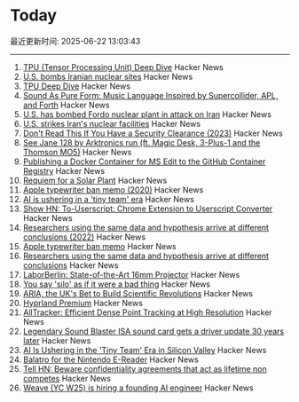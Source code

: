 # Today

最近更新时间: 2025-06-22 13:03:43

--- 
1. [TPU (Tensor Processing Unit) Deep Dive](https://henryhmko.github.io/posts/tpu/tpu.html) Hacker News
2. [U.S. bombs Iranian nuclear sites](https://www.bbc.co.uk/news/live/ckg3rzj8emjt) Hacker News
3. [TPU Deep Dive](https://henryhmko.github.io/posts/tpu/tpu.html) Hacker News
4. [Sound As Pure Form: Music Language Inspired by Supercollider, APL, and Forth](https://github.com/lfnoise/sapf) Hacker News
5. [U.S. has bombed Fordo nuclear plant in attack on Iran](https://www.bbc.co.uk/news/live/ckg3rzj8emjt) Hacker News
6. [U.S. strikes Iran's nuclear facilities](https://www.axios.com/2025/06/21/us-strike-iran-nuclear-israel-trump) Hacker News
7. [Don't Read This If You Have a Security Clearance (2023)](https://www.theatlantic.com/ideas/archive/2023/05/leaked-documents-security-clearance-defense/674031/) Hacker News
8. [See Jane 128 by Arktronics run (ft. Magic Desk, 3-Plus-1 and the Thomson MO5)](http://oldvcr.blogspot.com/2025/06/see-jane-128-by-arktronics-run.html) Hacker News
9. [Publishing a Docker Container for MS Edit to the GitHub Container Registry](https://til.simonwillison.net/github/container-registry) Hacker News
10. [Requiem for a Solar Plant](https://7goldfish.com/articles/Requiem_for_a_solar_plant.php) Hacker News
11. [Apple typewriter ban memo (2020)](http://writingball.blogspot.com/2020/02/the-infamous-apple-typewriter-memo-is.html) Hacker News
12. [AI is ushering in a 'tiny team' era](https://www.bloomberg.com/news/articles/2025-06-20/ai-is-ushering-in-the-tiny-team-era-in-silicon-valley) Hacker News
13. [Show HN: To-Userscript: Chrome Extension to Userscript Converter](https://github.com/Explosion-Scratch/to-userscript) Hacker News
14. [Researchers using the same data and hypothesis arrive at different conclusions (2022)](https://www.pnas.org/doi/10.1073/pnas.2203150119) Hacker News
15. [Apple typewriter ban memo](http://writingball.blogspot.com/2020/02/the-infamous-apple-typewriter-memo-is.html) Hacker News
16. [Researchers using the same data and hypothesis arrive at different conclusions](https://www.pnas.org/doi/10.1073/pnas.2203150119) Hacker News
17. [LaborBerlin: State-of-the-Art 16mm Projector](https://www.filmlabs.org/wiki/en/meetings_projects/spectral/laborberlin16mmprojector/start) Hacker News
18. [You say 'silo' as if it were a bad thing](https://hollisrobbinsanecdotal.substack.com/p/you-say-silo-as-if-it-were-a-bad) Hacker News
19. [ARIA, the UK's Bet to Build Scientific Revolutions](https://www.asimov.press/p/aria) Hacker News
20. [Hyprland Premium](https://account.hypr.land/pricing) Hacker News
21. [AllTracker: Efficient Dense Point Tracking at High Resolution](https://alltracker.github.io/) Hacker News
22. [Legendary Sound Blaster ISA sound card gets a driver update 30 years later](https://www.tomshardware.com/pc-components/sound-cards/legendary-sound-blaster-isa-sound-card-gets-a-driver-update-30-years-later-patch-squashes-first-bug-report-after-25-years) Hacker News
23. [AI Is Ushering in the 'Tiny Team' Era in Silicon Valley](https://www.bloomberg.com/news/articles/2025-06-20/ai-is-ushering-in-the-tiny-team-era-in-silicon-valley) Hacker News
24. [Balatro for the Nintendo E-Reader](https://mattgreer.dev/blog/balatro-for-the-nintendo-ereader/) Hacker News
25. [Tell HN: Beware confidentiality agreements that act as lifetime non competes](https://news.ycombinator.com/item?id=44338562) Hacker News
26. [Weave (YC W25) is hiring a founding AI engineer](https://www.ycombinator.com/companies/weave-3/jobs/SqFnIFE-founding-ai-engineer) Hacker News
